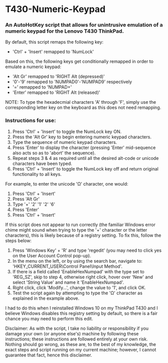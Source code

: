 # T430-Numeric-Keypad

### An AutoHotKey script that allows for unintrusive emulation of a numeric keypad for the Lenovo T430 ThinkPad.

By default, this script remaps the following key:
  - 'Ctrl' + 'Insert' remapped to 'NumLock'

Based on this, the following keys get conditionally remapped in order to emulate a numeric keypad:
  - 'Alt Gr' remapped to 'RIGHT Alt (depressed)'
  - '0'-'9' remapped to 'NUMPAD0'-'NUMPAD9' respectively
  - '=' remapped to 'NUMPAD+'
  - 'Enter' remapped to 'RIGHT Alt (released)'

NOTE: To type the hexadecmial characters 'A' through 'F', simply use the corresponding letter key on the keyboard as this does not need remapping.

### Instructions for use:

1. Press 'Ctrl' + 'Insert' to toggle the NumLock key ON.
2. Press the 'Alt Gr' key to begin entering numeric keypad characters.
3. Type the sequence of numeric keypad characters.
4. Press 'Enter' to display the character (pressing 'Enter' mid-sequence also acts so as to 'abort' the sequence).
5. Repeat steps 3 & 4 as required until all the desired alt-code or unicode characters have been typed.
6. Press 'Ctrl' + 'Insert' to toggle the NumLock key off and return original functionality to all keys.

For example, to enter the unicode 'Ω' character, one would:

1. Press 'Ctrl' + 'Insert'
2. Press 'Alt Gr'
3. Type '+' '2' '1' '2' '6'
4. Press 'Enter'
5. Press 'Ctrl' + 'Insert'

If this script does not appear to run correctly (the familiar Windows error chime might sound when trying to type the '+' character or the letter characters), this is likely because of a registry setting. To fix this, follow the steps below:

1. Press 'Windows Key' + 'R' and type 'regedit' (you may need to click yes on the User Account Control pop-up).
2. In the menu on the left, or by using the search bar, navigate to: 'HKEY_CURRENT_USER\Control Panel\Input Method'.
3. If there is a field called 'EnableHexNumpad' with the type set to 'REG_SZ', skip to step 4, otherwise right click, hover over 'New' and select 'String Value' and name it 'EnableHexNumpad'.
4. Right click, click 'Modify...', change the value to '1', and click OK.
5. Test the script again by attempting to type the 'Ω' character as explained in the example above.

I had to do this when I reinstalled Windows 10 on my ThinkPad T430 and I believe Windows disables this registry setting by default, so there is a fair chance you may need to perform this edit.



Disclaimer: As with the script, I take no liability or responsibility if you damage your own (or anyone else's) machine by following these instructions; these instructions are followed entirely at your own risk. Nothing should go wrong, as these are, to the best of my knowledge, the exact steps and script running on my current machine; however, I cannot guarantee that fact, hence this disclaimer.
